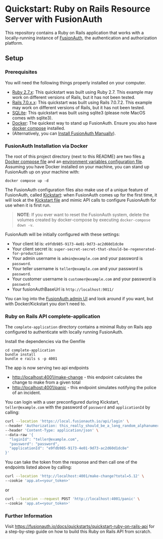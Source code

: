 # Quickstart: Ruby on Rails Resource Server with FusionAuth

This repository contains a Ruby on Rails application that works with a locally-running instance of [FusionAuth](https://fusionauth.io/), the authentication and authorization platform.

## Setup

### Prerequisites
You will need the following things properly installed on your computer.

- [Ruby 2.7.x](https://rubyonrails.org/): This quickstart was built using Ruby 2.7. This example may work on different versions of Rails, but it has not been tested.
- [Rails 7.0.x.x](https://rubyonrails.org/): This quickstart was built using Rails 7.0.7.2. This example may work on different versions of Rails, but it has not been tested.
- [SQLite](https://www.sqlite.org/download.html): This quickstart was built using sqlite3 (please note MacOS comes with sqlite3).
- [Docker](https://www.docker.com): The quickest way to stand up FusionAuth. Ensure you also have [docker compose](https://docs.docker.com/compose/) installed.
- (Alternatively, you can [Install FusionAuth Manually](https://fusionauth.io/docs/v1/tech/installation-guide/)).

### FusionAuth Installation via Docker

The root of this project directory (next to this README) are two files [a Docker compose file](./docker-compose.yml) and an [environment variables configuration file](./.env). Assuming you have Docker installed on your machine, you can stand up FusionAuth up on your machine with:

```
docker compose up -d
```

The FusionAuth configuration files also make use of a unique feature of FusionAuth, called [Kickstart](https://fusionauth.io/docs/v1/tech/installation-guide/kickstart): when FusionAuth comes up for the first time, it will look at the [Kickstart file](./kickstart/kickstart.json) and mimic API calls to configure FusionAuth for use when it is first run.

> **NOTE**: If you ever want to reset the FusionAuth system, delete the volumes created by docker-compose by executing `docker-compose down -v`.

FusionAuth will be initially configured with these settings:

* Your client Id is: `e9fdb985-9173-4e01-9d73-ac2d60d1dc8e`
* Your client secret is: `super-secret-secret-that-should-be-regenerated-for-production`
* Your admin username is `admin@example.com` and your password is `password`.
* Your teller username is `teller@example.com` and your password is `password`.
* Your customer username is `customer@example.com` and your password is `password`.
* Your fusionAuthBaseUrl is `http://localhost:9011/`

You can log into the [FusionAuth admin UI](http://localhost:9011/admin) and look around if you want, but with Docker/Kickstart you don't need to.

### Ruby on Rails API complete-application

The `complete-application` directory contains a minimal Ruby on Rails app configured to authenticate with locally running FusionAuth.

Install the dependencies via the Gemfile
```
cd complete-application
bundle install
bundle e rails s -p 4001
```

The app is now serving two api endpoints
 - [http://localhost:4001/make-change](http://localhost:4001/make-change) - this endpoint calculates the change to make from a given total
 - [http://localhost:4001/panic](http://localhost:4001/panic) - this endpoint simulates notifying the police of an incident.

You can login with a user preconfigured during Kickstart, `teller@example.com` with the password of `password` and `applicationId` by calling:

```sh
curl --location 'https://local.fusionauth.io/api/login' \
--header 'Authorization: this_really_should_be_a_long_random_alphanumeric_value_but_this_still_works' \
--header 'Content-Type: application/json' \
--data-raw '{
  "loginId": "teller@example.com",
  "password": "password",
  "applicationId": "e9fdb985-9173-4e01-9d73-ac2d60d1dc8e"
}'
```

You can take the token from the response and then call one of the endpoints listed above by calling:

```sh
curl --location 'http://localhost:4001/make-change?total=5.12' \
--cookie 'app.at=<your_token>'
```

or

```sh
curl --location --request POST 'http://localhost:4001/panic' \
--cookie 'app.at=<your_token>'
```

### Further Information

Visit https://fusionauth.io/docs/quickstarts/quickstart-ruby-on-rails-api for a step-by-step guide on how to build this Ruby on Rails API from scratch.
